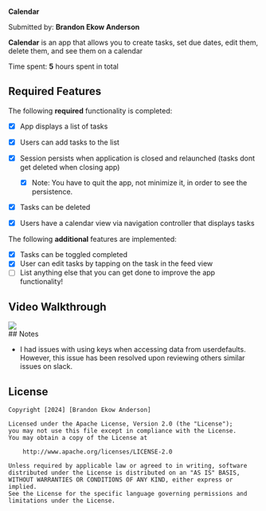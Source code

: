 **Calendar**

Submitted by: **Brandon Ekow Anderson**

**Calendar** is an app that allows you to create tasks, set due dates, edit them, delete them, and see them on a calendar

Time spent: **5** hours spent in total

## Required Features

The following **required** functionality is completed:

- [x] App displays a list of tasks
- [x] Users can add tasks to the list
- [x] Session persists when application is closed and relaunched (tasks dont get deleted when closing app) 
  - [x] Note: You have to quit the app, not minimize it, in order to see the persistence.
- [x] Tasks can be deleted
- [x] Users have a calendar view via navigation controller that displays tasks	


The following **additional** features are implemented:

- [x] Tasks can be toggled completed
- [x] User can edit tasks by tapping on the task in the feed view
- [ ] List anything else that you can get done to improve the app functionality!

## Video Walkthrough

<div>
    <a href="https://www.loom.com/share/f79841b1185c4bbe9acc68d06f76c2d1">
    </a>
    <a href="https://www.loom.com/share/f79841b1185c4bbe9acc68d06f76c2d1">
      <img style="max-width:300px;" src="https://cdn.loom.com/sessions/thumbnails/f79841b1185c4bbe9acc68d06f76c2d1-with-play.gif">
    </a>
  </div>
## Notes

- I had issues with using keys when accessing data from userdefaults. However, this issue has been resolved upon reviewing others similar issues on slack.

## License

    Copyright [2024] [Brandon Ekow Anderson]

    Licensed under the Apache License, Version 2.0 (the "License");
    you may not use this file except in compliance with the License.
    You may obtain a copy of the License at

        http://www.apache.org/licenses/LICENSE-2.0

    Unless required by applicable law or agreed to in writing, software
    distributed under the License is distributed on an "AS IS" BASIS,
    WITHOUT WARRANTIES OR CONDITIONS OF ANY KIND, either express or implied.
    See the License for the specific language governing permissions and
    limitations under the License.
